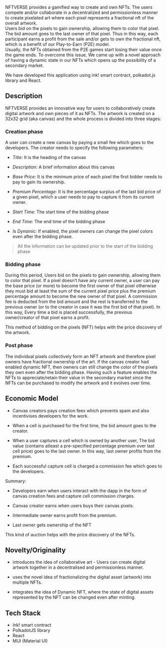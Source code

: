 NFTVERSE provides a gamified way to create and own NFTs. The users compete and/or collaborate in a decentralized and permissionless manner to create pixelated art where each pixel represents a fractional nft of the overall artwork.  
Users bid on the pixels to gain ownership, allowing them to color that pixel. The bid amount goes to the last owner of that pixel. Thus in this way, each participant earns a profit from the sale and/or gets to own the fractional nft, which is a benefit of our Play-to-Earn (P2E) model.  
Usually, the NFTs obtained from the P2E games start losing their value once the game ends. To overcome this issue, We came up with a novel approach of having a dynamic state in our NFTs which opens up the possibility of a secondary market.  

We have developed this application using ink! smart contract, polkadot.js library and React.

## Description

NFTVERSE provides an innovative way for users to collaboratively create digital artwork and own pieces of it as NFTs. The artwork is created on a 32x32 grid (aka canvas) and the whole process is divided into three stages:

### Creation phase

A user can create a new canvas by paying a small fee which goes to the developers. The creator needs to specify the following parameters:

* _Title:_ It is the heading of the canvas

* _Description:_ A brief information about this canvas

* _Base Price:_ It is the minimum price of each pixel the first bidder needs to pay to gain its ownership.

* _Premium Percentage:_ It is the percentage surplus of the last bid price of a given pixel, which a user needs to pay to capture it from its current owner.

* _Start Time:_ The start time of the bidding phase

* _End Time:_ The end time of the bidding phase

* _Is Dynamic:_ If enabled, the pixel owners can change the pixel colors even after the bidding phase. 

> All the information can be updated prior to the start of the bidding phase

### Bidding phase

During this period, Users bid on the pixels to gain ownership, allowing them to color that pixel. If a pixel doesn’t have any current owner, a user can pay the base price (or more) to become the first owner of that pixel otherwise they must bid at least the sum of the current pixel price plus the premium percentage amount to become the new owner of that pixel. A commission fee is deducted from the bid amount and the rest is transferred to the previous owner (or to the creator in case it was the first bid of that pixel). In this way, Every time a bid is placed successfully, the previous owner/creator of that pixel earns a profit.

This method of bidding on the pixels (NFT) helps with the price discovery of the artwork.

### Post phase

The individual pixels collectively form an NFT artwork and therefore pixel owners have fractional ownership of the art. If the canvas creator had enabled dynamic NFT, then owners can still change the color of the pixels they own even after the bidding phase. Having such a feature enables the NFTs to appreciate/retain their value in the secondary market since the NFTs can be purchased to modify the artwork and it evolves over time.

## Economic Model

* Canvas creators pays creation fees which prevents spam and also incentivises developers for the work.

* When a cell is purchased for the first time, the bid amount goes to the creator.

* When a user captures a cell which is owned by another user, The bid value (contains atleast a pre-specified percentage premium over last cell price) goes to the last owner. In this way, last owner profits from the premium.

* Each successful capture cell is charged a commission fee which goes to the developers.

Summary:

* Developers earn when users interact with the dapp in the form of canvas creation fees and capture cell commission charges.

* Canvas creator earns when users buys their canvas pixels.

* Intermediate owner earns profit from the premium.

* Last owner gets ownership of the NFT

This kind of auction helps with the price discovery of the NFTs.

## Novelty/Originality
  
* introduces the idea of collaborative art - Users can create digital artwork together in a decentralised and permissionless manner.

* uses the novel idea of fractionalizing the digital asset (artwork) into multiple NFTs.

* integrates the idea of Dynamic NFT, where the state of digital assets represented by the NFT can be changed even after minting.





## Tech Stack

* Ink! smart contract
* PolkadotJS library
* React
* MUI (Material UI)


